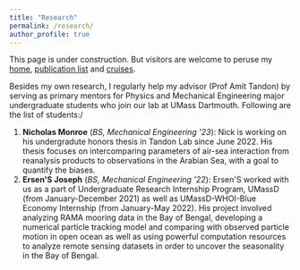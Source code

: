 ```yaml
---
title: "Research"
permalink: /research/
author_profile: true
---
```


This page is under construction. But visitors are welcome to peruse my [home](https://kerhalkarsid.github.io/), [publication list](https://kerhalkarsid.github.io/publications/) and [cruises](https://kerhalkarsid.github.io/cruises/).

Besides my own research, I regularly help my advisor (Prof Amit Tandon) by serving as primary mentors for Physics and Mechanical Engineering major undergraduate students who join our lab at UMass Dartmouth. Following are the list of students:/
<ol>
<li> <b>Nicholas Monroe</b> (<i>BS, Mechanical Engineering '23</i>): Nick is working on his undergradute honors thesis in Tandon Lab since June 2022. His thesis focuses on intercomparing parameters of air-sea interaction from reanalysis products to observations in the Arabian Sea, with a goal to quantify the biases. </li>
<li> <b>Ersen'S Joseph</b> (<i>BS, Mechanical Engineering '22</i>): Ersen'S worked with us as a part of Undergraduate Research Internship Program, UMassD (from January-December 2021) as well as UMassD-WHOI-Blue Economy Internship (from January-May 2022). His project involved analyzing RAMA mooring data in the Bay of Bengal, developing a numerical particle tracking model and comparing with observed particle motion in open ocean as well as using powerful computation resources to analyze remote sensing datasets in order to uncover the seasonality in the Bay of Bengal. </li>
</ol>